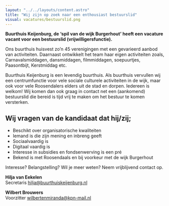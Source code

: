 ```yaml
---
layout: "../../layouts/content.astro"
title: "Wij zijn op zoek naar een enthousiast bestuurslid"
visual: vacatures/bestuurslid.png
---
```


**Buurthuis Keijenburg, de ‘spil van de wijk Burgerhout’ heeft een vacature vacant voor een bestuurslid (vrijwilligersfunctie).**

Ons buurthuis huisvest zo’n 45 verenigingen met een gevarieerd aanbod van activiteiten. Daarnaast ontwikkelt het team haar eigen activiteiten zoals, Carnavalsmiddagen, dansmiddagen, filmmiddagen, soepuurtjes, Paasontbijt, Kerstmiddag etc.

Buurthuis Keijenburg is een levendig buurthuis. Als buurthuis vervullen wij een centrumfunctie voor vele sociale culturele activiteiten in de wijk, maar ook voor vele Roosendalers elders uit de stad en dorpen. Iedereen is welkom! Wij komen dan ook graag in contact net een (aankomend) bestuurslid die bereid is tijd vrij te maken om het bestuur te komen versterken.

## Wij vragen van de kandidaat dat hij/zij;

-   Beschikt over organisatorische kwaliteiten
-   Iemand is die zijn mening en inbreng geeft
-   Sociaalvaardig is
-   Digitaal vaardig is
-   Interesse in subsidies en fondsenwerving is een pré
-   Bekend is met Roosendaals en bij voorkeur met de wijk Burgerhout

Interesse? Belangstelling? Wil je meer weten? Neem vrijblijvend contact op.

**Hilja van Eekelen**  
Secretaris
[hilja@buurthuiskeijenburg.nl](mailto:hilja@buurthuiskeijenburg.nl)

**Wilbert Brouwers**  
Voorzitter
[wilbertenmiranda@kpn-mail.nl](mailto:wilbertenmiranda@kpn-mail.nl)
